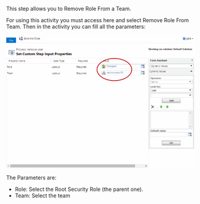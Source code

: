 This step allows you to Remove Role From a Team.

For using this activity you must access here and select Remove Role From Team.
Then in the activity you can fill all the parameters:

![](Remove%20Role%20From%20Team_wf2.gif)

The Parameters are:
* Role: Select the Root Security Role (the parent one).
* Team: Select the team
